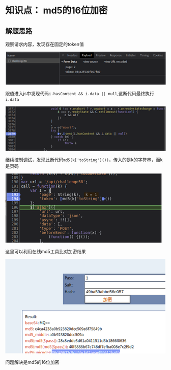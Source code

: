 # 知识点： md5的16位加密

## 解题思路

观察请求内容，发现存在固定的token值

![请求](./img/1.png)

跟值进入js中发现代码`i.hasContent && i.data || null`,这断代码最终执行`i.data`

![请求](./img/2.png)

继续控制调试，发现此断代码`md5(k['toString']())`，传入的是k的字符串，而k是页码

![请求](./img/3.png)

这里可以利用在线md5工具比对加密结果

![请求](./img/4.png)

问题解决是md5的16位加密